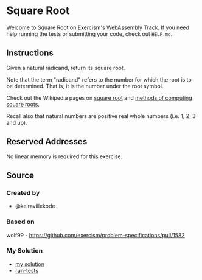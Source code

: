 # Square Root

Welcome to Square Root on Exercism's WebAssembly Track.
If you need help running the tests or submitting your code, check out `HELP.md`.

## Instructions

Given a natural radicand, return its square root.

Note that the term "radicand" refers to the number for which the root is to be determined.
That is, it is the number under the root symbol.

Check out the Wikipedia pages on [square root][square-root] and [methods of computing square roots][computing-square-roots].

Recall also that natural numbers are positive real whole numbers (i.e. 1, 2, 3 and up).

[square-root]: https://en.wikipedia.org/wiki/Square_root
[computing-square-roots]: https://en.wikipedia.org/wiki/Methods_of_computing_square_roots

## Reserved Addresses

No linear memory is required for this exercise.

## Source

### Created by

- @keiravillekode

### Based on

wolf99 - https://github.com/exercism/problem-specifications/pull/1582

### My Solution

- [my solution]()
- [run-tests](./run-tests-wasm.txt)
